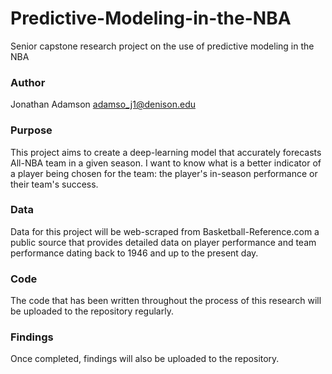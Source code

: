 # Predictive-Modeling-in-the-NBA
Senior capstone research project on the use of predictive modeling in the NBA


### Author
Jonathan Adamson
adamso_j1@denison.edu

### Purpose
This project aims to create a deep-learning model that accurately forecasts All-NBA team in a given season. I want to know what is a better indicator of a player being chosen for the team: the player's in-season performance or their team's success. 

### Data
Data for this project will be web-scraped from Basketball-Reference.com a public source that provides detailed data on player performance and team performance dating back to 1946 and up to the present day. 

### Code
The code that has been written throughout the process of this research will be uploaded to the repository regularly. 

### Findings
Once completed, findings will also be uploaded to the repository. 
